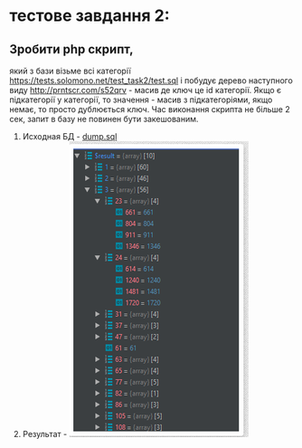 # тестове завдання 2:

## Зробити php скрипт,
який з бази візьме всі категорії https://tests.solomono.net/test_task2/test.sql і побудує дерево наступного виду http://prntscr.com/s52qrv - масив де ключ це id категорії. Якщо є підкатегорії у категорії, то значення - масив з підкатегоріями, якщо немає, то просто дублюється ключ.
Час виконання скрипта не більше 2 сек, запит в базу не повинен бути закешованим.

1. Исходная БД - [dump.sql](dump.sql)
2. Результат - ![](out.png)